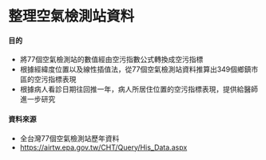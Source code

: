 # 整理空氣檢測站資料

#### 目的
* 將77個空氣檢測站的數值經由空污指數公式轉換成空污指標
* 根據經緯度位置以及線性插值法，從77個空氣檢測站資料推算出349個鄉鎮市區的空污指標表現
* 根據病人看診日期往回推一年，病人所居住位置的空污指標表現，提供給醫師進一步研究

#### 資料來源
* 全台灣77個空氣檢測站歷年資料
* https://airtw.epa.gov.tw/CHT/Query/His_Data.aspx

